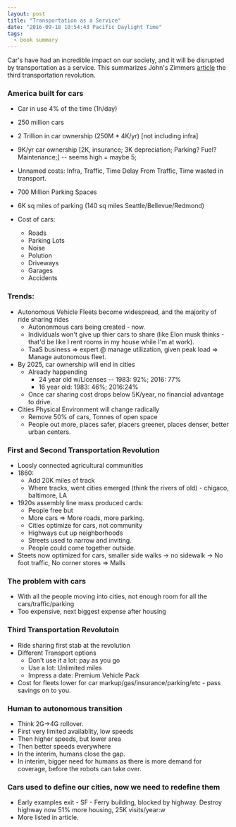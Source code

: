 ```yaml
---
layout: post
title: "Transportation as a Service"
date: "2016-09-18 10:54:43 Pacific Daylight Time"
tags:
  - book summary
---
```


Car's have had an incredible impact on our society, and it will be disrupted by transportation as a service. This summarizes John's Zimmers [article](https://medium.com/@johnzimmer/the-third-transportation-revolution-27860f05fa91#.bjs5a1mj0)
the third transportation revolution.

### America built for cars

- Car in use 4% of the time (1h/day)
- 250 million cars
- 2 Trillion in car ownership (250M \* 4K/yr) [not including infra]
- 9K/yr car ownership [2K, insurance; 3K depreciation; Parking? Fuel? Maintenance;] -- seems high = maybe 5;
- Unnamed costs: Infra, Traffic, Time Delay From Traffic, Time wasted in transport.
- 700 Million Parking Spaces
- 6K sq miles of parking (140 sq miles Seattle/Bellevue/Redmond)

- Cost of cars:
  - Roads
  - Parking Lots
  - Noise
  - Polution
  - Driveways
  - Garages
  - Accidents

### Trends:

- Autonomous Vehicle Fleets become widespread, and the majority of ride sharing rides
  - Autononmous cars being created - now.
  - Individuals won't give up thier cars to share (like Elon musk thinks - that'd be like I rent rooms in my house while I'm at work).
  - TaaS business => expert @ manage utilization, given peak load => Manage autonomous fleet.
- By 2025, car ownership will end in cities
  - Already happending
    - 24 year old w/Licenses -- 1983: 92%; 2016: 77%
    - 16 year old: 1983: 46%; 2016:24%
  - Once car sharing cost drops below 5K/year, no financial advantage to drive.
- Cities Physical Environment will change radically
  - Remove 50% of cars, Tonnes of open space
  - People out more, places safer, placers greener, places denser, better urban centers.

### First and Second Transportation Revolution

- Loosly connected agricultural communities
- 1860:
  - Add 20K miles of track
  - Where tracks, went cities emerged (think the rivers of old) - chigaco, baltimore, LA
- 1920s assembly line mass produced cards:
  - People free but
  - More cars => More roads, more parking.
  - Cities optimize for cars, not community
  - Highways cut up neighborhoods
  - Streets used to narrow and inviting.
  - People could come together outside.
- Steets now optimized for cars, smaller side walks -> no sidewalk -> No foot traffic, No corner stores => Malls

### The problem with cars

- With all the people moving into cities, not enough room for all the cars/traffic/parking
- Too expensive, next biggest expense after housing

### Third Transportation Revolutoin

- Ride sharing first stab at the revolution
- Different Transport options
  - Don't use it a lot: pay as you go
  - Use a lot: Unlimited miles
  - Impress a date: Premium Vehicle Pack
- Cost for fleets lower for car markup/gas/insurance/parking/etc - pass savings on to you.

### Human to autonomous transition

- Think 2G->4G rollover.
- First very limited availablity, low speeds
- Then higher speeds, but lower area
- Then better speeds everywhere
- In the interim, humans close the gap.
- In interim, bigger need for humans as there is more demand for coverage, before the robots can take over.

### Cars used to define our cities, now we need to redefine them

- Early examples exit - SF - Ferry building, blocked by highway. Destroy highway now 51% more housing, 25K visits/year:w
- More listed in article.
